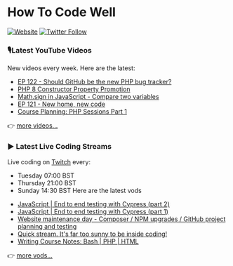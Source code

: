 # How To Code Well

[![Website](https://img.shields.io/twitch/status/howtocodewell?color=pink&label=LIVE%20CODING%20ON%20TWITCH&logoColor=%3D&style=for-the-badge)](https://howtocodewell.net/live)
[![Twitter Follow](https://img.shields.io/twitter/follow/howtocodewell?color=pink&logo=twitter&style=for-the-badge)](https://twitter.com/intent/follow?original_referer=https%3A%2F%2Fgithub.com%2Fhowtocodewell&screen_name=howtocodewell)


### 🎙️Latest YouTube Videos
New videos every week.  Here are the latest:
<!-- YOUTUBE-HTCW:START -->
- [EP 122 - Should GitHub be the new PHP bug tracker?](https://www.youtube.com/watch?v=s6RZG6Z6Ij8)
- [PHP 8 Constructor Property Promotion](https://www.youtube.com/watch?v=l2WnKKNqPYU)
- [Math.sign in JavaScript - Compare two variables](https://www.youtube.com/watch?v=7IlBxrNIzlI)
- [EP 121 - New home, new code](https://www.youtube.com/watch?v=idZBm4yElJU)
- [Course Planning: PHP Sessions Part 1](https://www.youtube.com/watch?v=nQ7YEidcvck)
<!-- YOUTUBE-HTCW:END -->

👉 [more videos...](https://youtube.com/howtocodewell)

### ▶️ Latest Live Coding Streams
Live coding on [Twitch](https://howtocodewell.net/live) every:
- Tuesday 07:00 BST
- Thursday 21:00 BST
- Sunday 14:30 BST
Here are the latest vods

<!-- YOUTUBE-HTCW-LIVE:START -->
- [JavaScript | End to end testing with Cypress (part 2)](https://www.youtube.com/watch?v=9RlJRCPTQxc)
- [JavaScript | End to end testing with Cypress (part 1)](https://www.youtube.com/watch?v=4cuB6VbCiDE)
- [Website maintenance day - Composer / NPM upgrades / GitHub project planning and testing](https://www.youtube.com/watch?v=7NE9iGuoimA)
- [Quick stream.  It's far too sunny to be inside coding!](https://www.youtube.com/watch?v=ravNWdhDuXA)
- [Writing Course Notes: Bash | PHP | HTML](https://www.youtube.com/watch?v=I_WdOCSkEZE)
<!-- YOUTUBE-HTCW-LIVE:END -->

👉 [more vods...](https://youtube.com/howtocodewelllive)